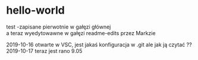 # hello-world
test -zapisane pierwotnie w gałęzi głównej  
a teraz wyedytowawne w gałęzi readme-edits
przez Markzie

2019-10-16 otwarte w VSC, 
jest jakaś konfiguracja w .git ale jak ją czytać ??
2019-10-17 teraz jest rano 9.05



